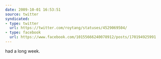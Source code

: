 ```yaml
---
date: 2009-10-01 16:53:51
source: twitter
syndicated:
- type: twitter
  url: https://twitter.com/roytang/statuses/4529069504/
- type: facebook
  url: https://www.facebook.com/10155666240078912/posts/170194925991
---
```


had a long week.